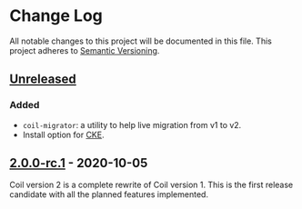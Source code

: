 # Change Log

All notable changes to this project will be documented in this file.
This project adheres to [Semantic Versioning](http://semver.org/).

## [Unreleased]

### Added

- `coil-migrator`: a utility to help live migration from v1 to v2.
- Install option for [CKE](https://github.com/cybozu-go/cke).

## [2.0.0-rc.1] - 2020-10-05

Coil version 2 is a complete rewrite of Coil version 1.
This is the first release candidate with all the planned features implemented.

[Unreleased]: https://github.com/cybozu-go/coil/compare/v2.0.0-rc.1...HEAD
[2.0.0-rc.1]: https://github.com/cybozu-go/coil/compare/v1.1.9...v2.0.0-rc.1
